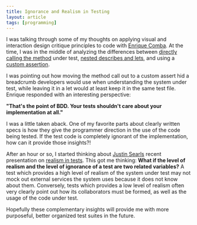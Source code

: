 ```yaml
---
title: Ignorance and Realism in Testing
layout: article
tags: [programming]
---
```


I was talking through some of my thoughts on applying visual and interaction
design critique principles to code with [Enrique Comba](http://www.ecomba.org/).
At the time, I was in the middle of analyzing the differences between [directly
calling the method](https://gist.github.com/4141476#file_normal_spec.rb) under
test, [nested describes and
lets](https://gist.github.com/4141476#file_let_spec.rb), and using a [custom
assertion](https://gist.github.com/4141476#file_custom_assertion_spec.rb).

<!--more-->

I was pointing out how moving the method call out to a custom assert hid a
breadcrumb developers would use when understanding the system under test, while
leaving it in a let would at least keep it in the same test file. Enrique
responded with an interesting perspective:

**"That's the point of BDD. Your tests shouldn't care about your implementation
at all."**

I was a little taken aback. One of my favorite parts about clearly written specs
is how they give the programmer direction in the use of the code being tested.
If the test code is completely ignorant of the implementation, how can it
provide those insights?!

After an hour or so, I started thinking about [Justin
Searls](http://about.me/searls) recent presentation on [realism in
tests](http://oredev.org/2012/sessions/budgeting-reality-a-new-approach-to-mock-objects).
This got me thinking: **What if the level of realism and the level of ignorance
of a test are two related variables?** A test which provides a high level of
realism of the system under test may not mock out external services the system
uses because it does not know about them. Conversely, tests which provides a low
level of realism often very clearly point out how its collaborators must be
formed, as well as the usage of the code under test.

Hopefully these complementary insights will provide me with more purposeful,
better organized test suites in the future.
